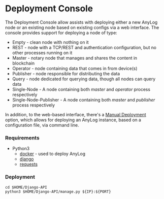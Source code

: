 # Deployment Console 

The Deployment Console allow assists with deploying either a new AnyLog node or an existing node based on existing 
configs via a web interface. The console provides support for deploying a node of type:

* Empty -  clean node with nothing on it
* REST - node with a TCP/REST and authentication configuration, but no other processes running on it
* Master - notary node that manages and shares the content in blockchain 
* Operator - node containing data that comes in from device(s) 
* Publisher - node responsible for distributing the data 
* Query - node dedicated for querying data, though all nodes can query data
* Single-Node -  A node containing both _master_ and _operator_ process respectively
* Single-Node-Publisher -  A node containing both _master_ and _publisher_ process respectively

In addition, to the web-based interface, there's a [Manual Deployment]() option, which allows for deploying an AnyLog 
instance, based on a configuration file, via command line. 
### Requirements
* Python3
  * [docker](https://pypi.org/project/docker/) - used to deploy AnyLog
  * [django](https://pypi.org/project/Django/)
  * [requests](https://pypi.org/project/requests/)

### Deployment
```
cd $HOME/Django-API
python3 $HOME/Django-API/manage.py ${IP}:${PORT}
```




